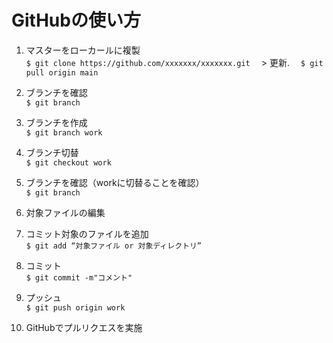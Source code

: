 # GitHubの使い方
1. マスターをローカールに複製  
`$ git clone https://github.com/xxxxxxx/xxxxxxx.git`
　> 更新. 
　`$ git pull origin main `
 
2. ブランチを確認  
`$ git branch`

3. ブランチを作成  
`$ git branch work`

4. ブランチ切替  
`$ git checkout work`

5. ブランチを確認（workに切替ることを確認）  
`$ git branch`

6. 対象ファイルの編集

7. コミット対象のファイルを追加  
`$ git add “対象ファイル or 対象ディレクトリ”`

8. コミット  
`$ git commit -m"コメント"`

9. プッシュ  
`$ git push origin work`

10. GitHubでプルリクエスを実施
